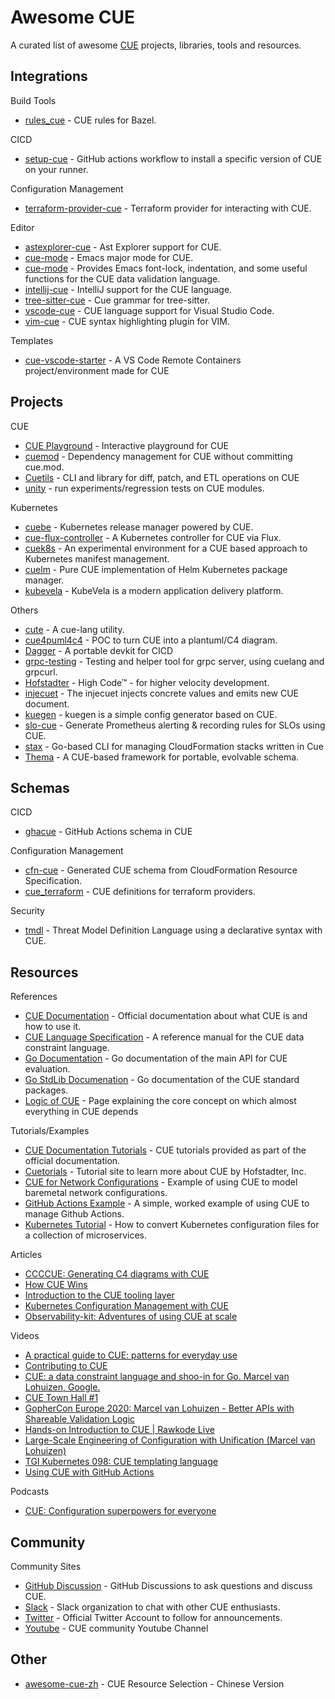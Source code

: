 # Awesome CUE

A curated list of awesome [CUE](https://cuelang.org/) projects, libraries, tools and resources.

## Integrations

Build Tools

* [rules_cue](https://github.com/tnarg/rules_cue) - CUE rules for Bazel.

CICD

* [setup-cue](https://github.com/cue-lang/setup-cue) - GitHub actions workflow to install a specific version of CUE on your runner.

Configuration Management

* [terraform-provider-cue](https://github.com/xinau/terraform-provider-cue) - Terraform provider for interacting with CUE.

Editor

* [astexplorer-cue](https://github.com/brandonbloom/astexplorer-cue) - Ast Explorer support for CUE.
* [cue-mode](https://github.com/jdbaldry/cue-mode) -  Emacs major mode for CUE.
* [cue-mode](https://github.com/russell/cue-mode) - Provides Emacs font-lock, indentation, and some useful functions for the CUE data validation language.
* [intellij-cue](https://github.com/monogon-dev/intellij-cue) - IntelliJ support for the CUE language.
* [tree-sitter-cue](https://github.com/eonpatapon/tree-sitter-cue) -  Cue grammar for tree-sitter.
* [vscode-cue](https://github.com/cue-sh/vscode-cue) - CUE language support for Visual Studio Code.
* [vim-cue](https://github.com/jjo/vim-cue) - CUE syntax highlighting plugin for VIM.

Templates

* [cue-vscode-starter](https://github.com/golem-ai/cue-vscode-starter) - A VS Code Remote Containers project/environment made for CUE

## Projects

CUE

* [CUE Playground](https://cuelang.org/play/#cue@export@cue) - Interactive playground for CUE
* [cuemod](https://github.com/octohelm/cuemod) - Dependency management for CUE without committing cue.mod.
* [Cuetils](https://github.com/hofstadter-io/cuetils) - CLI and library for diff, patch, and ETL operations on CUE
* [unity](https://github.com/cue-lang/unity) - run experiments/regression tests on CUE modules.

Kubernetes

* [cuebe](https://github.com/loft-orbital/cuebe) - Kubernetes release manager powered by CUE.
* [cue-flux-controller](https://github.com/phoban01/cue-flux-controller) - A Kubernetes controller for CUE via Flux.
* [cuek8s](https://github.com/slewiskelly/cuek8s) - An experimental environment for a CUE based approach to Kubernetes manifest management. 
* [cuelm](https://github.com/hofstadter-io/cuelm) - Pure CUE implementation of Helm Kubernetes package manager.
* [kubevela](https://github.com/oam-dev/kubevela) - KubeVela is a modern application delivery platform.

Others

* [cute](https://github.com/yujinyan/cute) -  A cue-lang utility.
* [cue4puml4c4](https://github.com/owulveryck/cue4puml4c4) - POC to turn CUE into a plantuml/C4 diagram.
* [Dagger](https://dagger.io/) - A portable devkit for CICD
* [grpc-testing](https://github.com/ryoya-fujimoto/grpc-testing) - Testing and helper tool for grpc server, using cuelang and grpcurl.
* [Hofstadter](https://www.hofstadter.io/) - High Code™ - for higher velocity development.
* [injecuet](https://github.com/aereal/injecuet) - The injecuet injects concrete values and emits new CUE document.
* [kuegen](https://github.com/errordeveloper/kuegen) - kuegen is a simple config generator based on CUE.
* [slo-cue](https://github.com/cbrgm/slo-cue) - Generate Prometheus alerting & recording rules for SLOs using CUE.
* [stax](https://github.com/cue-sh/stax) - Go-based CLI for managing CloudFormation stacks written in Cue
* [Thema](https://github.com/grafana/thema) - A CUE-based framework for portable, evolvable schema.

<!-- * [c8s](https://github.com/hofstadter-io/c8s) - Cuelang powered Kubernetes package manager. -->
<!-- * [systool](https://github.com/hdonnay/systool) - A proof of concept for using cue to generate shell scripts. -->

## Schemas

CICD

* [ghacue](https://github.com/hofstadter-io/ghacue) - GitHub Actions schema in CUE

<!-- * [cue-ansible](https://github.com/adieu/cue-ansible) - Write Ansible Playbooks in CUE -->

Configuration Management

* [cfn-cue](https://github.com/cue-sh/cfn-cue) - Generated CUE schema from CloudFormation Resource Specification.
* [cue_terraform](https://github.com/tnarg/cue_terraform) -  CUE definitions for terraform providers.

Security

* [tmdl](https://github.com/abhaybhargav/tmdl) - Threat Model Definition Language using a declarative syntax with CUE. 

## Resources

References

* [CUE Documentation](https://cuelang.org/docs/) - Official documentation about what CUE is and how to use it.
* [CUE Language Specification](https://cuelang.org/docs/references/spec/) - A reference manual for the CUE data constraint language.
* [Go Documentation](https://pkg.go.dev/cuelang.org/go/cue) - Go documentation of the main API for CUE evaluation.
* [Go StdLib Documenation](https://pkg.go.dev/cuelang.org/go/pkg) - Go documentation of the CUE standard packages. 
* [Logic of CUE](https://cuelang.org/docs/concepts/logic/) - Page explaining the core concept on which almost everything in CUE depends

Tutorials/Examples

* [CUE Documentation Tutorials](https://cuelang.org/docs/tutorials/) - CUE tutorials provided as part of the official documentation.
* [Cuetorials](https://cuetorials.com/) - Tutorial site to learn more about CUE by Hofstadter, Inc.
* [CUE for Network Configurations](https://github.com/networkop/cue-networking) - Example of using CUE to model baremetal network configurations.
* [GitHub Actions Example](https://github.com/cue-lang/github-actions-example) -  A simple, worked example of using CUE to manage Github Actions.
* [Kubernetes Tutorial](https://github.com/cue-lang/cue/blob/v0.4.1/doc/tutorial/kubernetes/README.md) - How to convert Kubernetes configuration files for a collection of microservices.

<!-- * [cue-examples](https://github.com/hofstadter-io/cue-examples) - Random examples demonstrating cuelang -->
<!-- * [automata](https://github.com/uhthomas/automata) - Monorepo for Starjunk and subsidiaries -->

Articles

* [CCCCUE: Generating C4 diagrams with CUE](https://blog.owulveryck.info/2022/03/10/ccccue-generating-c4-diagrams-with-cue.html)
* [How CUE Wins](https://blog.cedriccharly.com/post/20210523-how-cue-wins/)
* [Introduction to the CUE tooling layer](https://blog.patapon.info/cue-tool/)
* [Kubernetes Configuration Management with CUE](https://engineering.mercari.com/en/blog/entry/20220127-kubernetes-configuration-management-with-cue/)
* [Observability-kit: Adventures of using CUE at scale](https://engineering.mercari.com/en/blog/entry/20220122-adventures-of-using-cue-at-scale/)
<!-- * [The Configuration Complexity Curse](https://blog.cedriccharly.com/post/20191109-the-configuration-complexity-curse/) -->
<!-- * [Automating the CUE workflow with Tilt](https://garethr.dev/2019/04/automating-the-cue-workflow-with-tilt/) -->
<!-- * [Testing Cue Configuration with Open Policy Agent](https://garethr.dev/2019/04/testing-cue-configuration-with-open-policy-agent/) -->
<!-- * [Configuring Kubernetes with CUE](https://garethr.dev/2019/04/configuring-kubernetes-with-cue/) -->
<!-- * [Validating Cue Kubernetes Configuration with Kubeval](https://garethr.dev/2019/04/validating-cue-kubernetes-configuration-with-kubeval/) -->


Videos

* [A practical guide to CUE: patterns for everyday use](https://fosdem.org/2022/schedule/event/cue_pratical_guide/)
* [Contributing to CUE](https://www.youtube.com/watch?v=_vxoYVYbwf8)
* [CUE: a data constraint language and shoo-in for Go. Marcel van Lohuizen, Google.](https://www.youtube.com/watch?v=b3fhA12KS48)
* [CUE Town Hall #1](https://www.youtube.com/watch?v=Qp1F4AoSmxc)
* [GopherCon Europe 2020: Marcel van Lohuizen - Better APIs with Shareable Validation Logic](https://www.youtube.com/watch?v=IRNluM2B4p8)
* [Hands-on Introduction to CUE | Rawkode Live](https://www.youtube.com/watch?v=fR_yApIf6jU)
* [Large-Scale Engineering of Configuration with Unification (Marcel van Lohuizen)](https://www.youtube.com/watch?v=jSRXobu1jHk)
* [TGI Kubernetes 098: CUE templating language](https://www.youtube.com/watch?v=pyfU_ne-kOc)
* [Using CUE with GitHub Actions](https://www.youtube.com/watch?v=Ey3ca0K2h2U)

Podcasts

* [CUE: Configuration superpowers for everyone](https://changelog.com/gotime/163)

<!-- * [Scuemata: A Framework for Evolvable, Composable Data Schema (Sam Boyer)](https://www.youtube.com/watch?v=PpoS_ThntEM) -->

## Community

Community Sites

* [GitHub Discussion](github.com/cue-lang/cue/discussions) - GitHub Discussions to ask questions and discuss CUE.
* [Slack](https://cuelang.slack.com) - Slack organization to chat with other CUE enthusiasts.
* [Twitter](https://twitter.com/cue_lang) - Official Twitter Account to follow for announcements.
* [Youtube](https://www.youtube.com/channel/UCZ0I6tZzFxN15H2SaclJA9A) - CUE community Youtube Channel

## Other

* [awesome-cue-zh](https://github.com/chai2010/awesome-cue-zh) - CUE Resource Selection - Chinese Version
